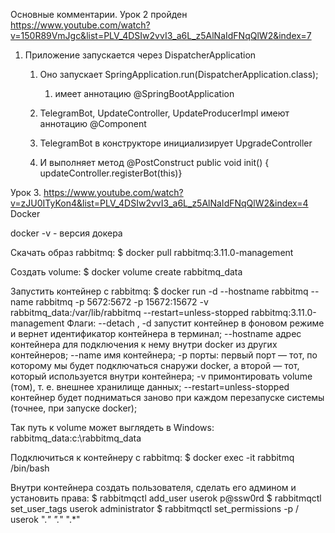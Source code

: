 Основные комментарии.
Урок 2 пройден https://www.youtube.com/watch?v=150R89VmJgc&list=PLV_4DSIw2vvI3_a6L_z5AlNaIdFNqQlW2&index=7

1) Приложение запускается через DispatcherApplication
   1) Оно запускает SpringApplication.run(DispatcherApplication.class);
      1) имеет аннотацию @SpringBootApplication 
   2) TelegramBot, UpdateController, UpdateProducerImpl имеют аннотацию @Component 

   3) TelegramBot в конструкторе инициализирует UpgradeController
   4) И выполняет метод @PostConstruct  public void init() { updateController.registerBot(this)}

Урок 3. https://www.youtube.com/watch?v=zJU0ITyKon4&list=PLV_4DSIw2vvI3_a6L_z5AlNaIdFNqQlW2&index=4
Docker

docker -v - версия докера

Скачать образ rabbitmq:
$ docker pull rabbitmq:3.11.0-management

Создать volume:
$ docker volume create rabbitmq_data

Запустить контейнер с rabbitmq:
$ docker run -d --hostname rabbitmq --name rabbitmq -p 5672:5672 -p 15672:15672 -v rabbitmq_data:/var/lib/rabbitmq --restart=unless-stopped rabbitmq:3.11.0-management
Флаги:
--detach , -d   запустит контейнер в фоновом режиме и вернет идентификатор контейнера в терминал;
--hostname   адрес контейнера для подключения к нему внутри docker из других контейнеров;
--name   имя контейнера;
-p    порты: первый порт — тот, по которому мы будет подключаться снаружи docker, а второй — тот, который используется внутри контейнера;
-v   примонтировать volume (том), т. е. внешнее хранилище данных;
--restart=unless-stopped   контейнер будет подниматься заново при каждом перезапуске системы (точнее, при запуске docker);

Так путь к volume может выглядеть в Windows:
rabbitmq_data:c:\rabbitmq_data

Подключиться к контейнеру с rabbitmq:
$ docker exec -it rabbitmq /bin/bash

Внутри контейнера создать пользователя, сделать его админом и установить права:
$ rabbitmqctl add_user userok p@ssw0rd
$ rabbitmqctl set_user_tags userok administrator
$ rabbitmqctl set_permissions -p / userok ".*" ".*" ".*"